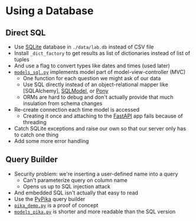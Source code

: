 # Using a Database

## Direct SQL

-   Use [SQLite][sqlite] database in `./data/lab.db` instead of CSV file
-   Install `_dict_factory` to get results as list of dictionaries instead of list of tuples
-   And use a flag to convert types like dates and times (used later)
-   [`models_sql.py`](./models_sql.py) implements model part of model-view-controller (MVC)
    -   One function for each question we might ask of our data
    -   Use SQL directly instead of an object-relational mapper like [SQLAlchemy], [SQLModel][sqlmodel], or [Pony][pony]
    -   ORMs are hard to debug and don't actually provide that much insulation from schema changes
-   Re-create connection each time model is accessed
    -   Creating it once and attaching to the [FastAPI][fastapi] app fails because of threading
-   Catch SQLite exceptions and raise our own so that our server only has to catch one thing
-   Add some more error handling

## Query Builder

-   Security problem: we're inserting a user-defined name into a query
    -   Can't parameterize query on column name
    -   Opens us up to SQL injection attack
-   And embedded SQL isn't actually that easy to read
-   Use the [PyPika][pypika] query builder
-   [`pika_demo.py`](./pika_demo.py) is a proof of concept
-   [`models_pika.py`](./models_pika.py) is shorter and more readable than the SQL version

[fastapi]: https://fastapi.tiangolo.com/
[pony]: https://ponyorm.org/
[pypika]: https://pypika.readthedocs.io/
[sqlite]: https://www.sqlite.org/
[sqlmodel]: https://sqlmodel.tiangolo.com/
